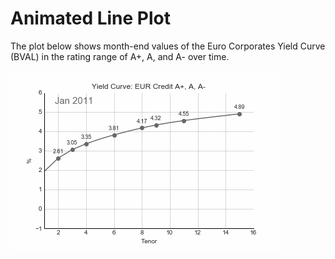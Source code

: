 # Animated Line Plot

The plot below shows month-end values of the Euro Corporates Yield Curve (BVAL) in the rating range of A+, A, and A- over time. 

![Euro Corporates Yield Curve](euro_curve_corp_A_sm.gif)